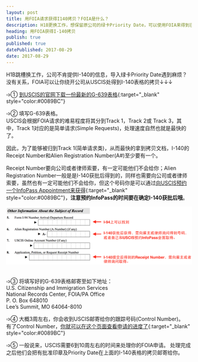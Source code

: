 ```yaml
---
layout: post
title: 用FOIA请求获得I140拷贝？FOIA是什么？
description: H1B更换工作，想保留原公司的绿卡Priority Date，可以使用FOIA来得到已批准的I-140拷贝。
heading: 用FOIA获得I-140拷贝
publish: true
published: true
datePublished: 2017-08-29
date: 2017-08-29
---
```

<span class="dropcap">H1B</span>跳槽换工作，公司不肯提供I-140的信息，导入绿卡Priority Date遇到麻烦？没有关系，FOIA可以让你绕开公司从USCIS处得到I-140表格的拷贝↓↓↓

<span class="dropcap">➩①</span> [到USCIS的官网下载一份最新的G-639表格](https://www.uscis.gov/sites/default/files/files/form/g-639.pdf){:target="_blank" style="color:#0089BC"}

➩② 填写G-639表格。<br>
USCIS会根据FOIA请求的难易程度将其分到Track 1，Track 2或 Track 3，其中，Track 1对应的是简单请求(Simple Requests)，处理速度自然也就是最快的了。

因此，为了能够被归到Track 1(简单请求类)，从而最快的拿到拷贝文档，I-140的Receipt Number和Alien Registration Number(A#)至少要有一个。

Receipt Number要向公司或者律师索要，有一定可能他们不会给你；Alien Registration Number一般是是I-140获批后得到的，同样也需要向公司或者律师索要，虽然也有一定可能他们不会给你，但这个号码你是可以通过[向USCIS预约一个InfoPass Appointment来获得](https://my.uscis.gov/appointment){:target="_blank" style="color:#0089BC"}，**注意预约InfoPass的时间要在确定I-140获批后哦**。

 <p itemprop="image" itemscope itemtype="https://schema.org/ImageObject">
 <img src="/assets/img/FOIA.png" alt="FOIA Information">
  <meta itemprop="url" content="https://www.blogus123.com/assets/img/FOIA.png">
  <meta itemprop="width" content="1021">
  <meta itemprop="height" content="382">
</p>

➩③ 将填写好的G-639表格邮寄至如下地址：<br>
U.S. Citizenship and Immigration Services<br>
National Records Center, FOIA/PA Office<br>
P. O. Box 648010<br>
Lee’s Summit, MO 64064-8010<br>

➩④ 大概3周左右，你会收到USCIS邮寄给你的跟踪号码(Control Number)。<br>
有了Control Number，[你就可以在这个页面查看申请的进度了](https://egov.uscis.gov/foiawebstatus/){:target="_blank" style="color:#0089BC"}

➩⑤ 一般说来，USCIS需要6到10周左右的时间来处理你的FOIA申请。
处理完成之后他们会把有批准印章及Priority Date在上面的I-140表格的拷贝邮寄给你。

 <p style="margin-bottom:70px"></p>
